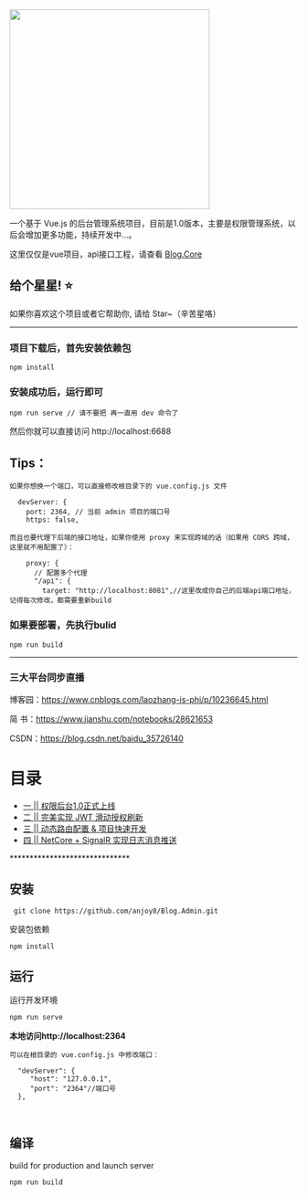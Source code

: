﻿
<img src="https://github.com/anjoy8/Blog.Admin/blob/master/src/assets/logoall.png" width="350"  />

      
      
      
一个基于 Vue.js 的后台管理系统项目，目前是1.0版本，主要是权限管理系统，以后会增加更多功能，持续开发中...。


这里仅仅是vue项目，api接口工程，请查看 [Blog.Core](https://github.com/anjoy8/Blog.Core)




## 给个星星! ⭐️
如果你喜欢这个项目或者它帮助你, 请给 Star~（辛苦星咯）

*********************************************************
### 项目下载后，首先安装依赖包
```
npm install
```

### 安装成功后，运行即可
```
npm run serve // 请不要把 再一直用 dev 命令了
```
然后你就可以直接访问 http://localhost:6688


## Tips：



```
如果你想换一个端口，可以直接修改根目录下的 vue.config.js 文件

  devServer: {
    port: 2364, // 当前 admin 项目的端口号
    https: false,

而且也要代理下后端的接口地址，如果你使用 proxy 来实现跨域的话（如果用 CORS 跨域，这里就不用配置了）：

    proxy: {
      // 配置多个代理
      "/api": {
        target: "http://localhost:8081",//这里改成你自己的后端api端口地址，记得每次修改，都需要重新build

```

### 如果要部署，先执行bulid
```
npm run build
```




*****************************************************
### 三大平台同步直播

博客园：https://www.cnblogs.com/laozhang-is-phi/p/10236645.html

简  书：https://www.jianshu.com/notebooks/28621653

 CSDN：https://blog.csdn.net/baidu_35726140


<div class="allindex">
<h1 id="allindex">目录</h1>



<ul>
<li><a id="post_title_link_10438122" href="https://www.cnblogs.com/laozhang-is-phi/p/10438122.html">一 || 权限后台1.0正式上线</a></li>
<li><a id="post_title_link_10462316" href="https://www.cnblogs.com/laozhang-is-phi/p/10462316.html">二 || 完美实现 JWT 滑动授权刷新</a></li>
<li><a id="post_title_link_10643993" href="https://www.cnblogs.com/laozhang-is-phi/p/10643993.html">三 || 动态路由配置 &amp; 项目快速开发</a></li>
<li><a id="post_title_link_10785022" href="https://www.cnblogs.com/laozhang-is-phi/p/netcore-vue-signalr.html">四 || NetCore + SignalR 实现日志消息推送</a></li>
</ul>


</ul>


</div>
******************************

## 安装

```
 git clone https://github.com/anjoy8/Blog.Admin.git
```
安装包依赖
```
npm install
```

## 运行
运行开发环境
```js
npm run serve
```

**本地访问http://localhost:2364**
```
可以在根目录的 vue.config.js 中修改端口：

  "devServer": {
     "host": "127.0.0.1",
     "port": "2364"//端口号
  },
  
  
```


## 编译
build for production and launch server
```js
npm run build
```








